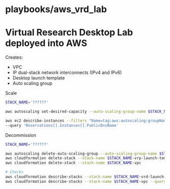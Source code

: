 # playbooks/aws_vrd_lab
# Virtual Research Desktop Lab deployed into AWS

Creates:
* VPC
* IP dual-stack network interconnects (IPv4 and IPv6)
* Desktop launch template
* Auto scaling group

Scale

```bash
STACK_NAME='??????'

aws autoscaling set-desired-capacity --auto-scaling-group-name $STACK_NAME-asg --desired-capacity 0

aws ec2 describe-instances --filters "Name=tag:aws:autoscaling:groupName,Values=$STACK_NAME-asg" \
--query 'Reservations[].Instances[].PublicDnsName'
```

Decommission

```bash
STACK_NAME='??????'

aws autoscaling delete-auto-scaling-group --auto-scaling-group-name $STACK_NAME-asg
aws cloudformation delete-stack --stack-name $STACK_NAME-vrp-launch-template
aws cloudformation delete-stack --stack-name $STACK_NAME-vpc

# Checks
aws cloudformation describe-stacks --stack-name $STACK_NAME-vrd-launch-template --query 'Stacks[0].StackStatus'
aws cloudformation describe-stacks --stack-name $STACK_NAME-vpc --query 'Stacks[0].StackStatus'
```
